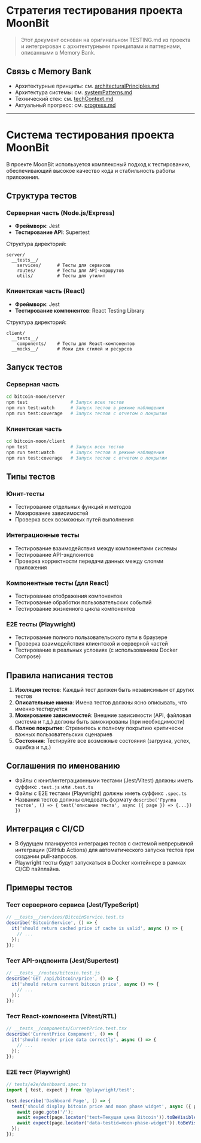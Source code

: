 # Стратегия тестирования проекта MoonBit

> Этот документ основан на оригинальном TESTING.md из проекта и интегрирован с архитектурными принципами и паттернами, описанными в Memory Bank.

## Связь с Memory Bank

- Архитектурные принципы: см. [architecturalPrinciples.md](./architecturalPrinciples.md)
- Архитектура системы: см. [systemPatterns.md](./systemPatterns.md)
- Технический стек: см. [techContext.md](./techContext.md)
- Актуальный прогресс: см. [progress.md](./progress.md)

---

# Система тестирования проекта MoonBit

В проекте MoonBit используется комплексный подход к тестированию, обеспечивающий высокое качество кода и стабильность работы приложения.

## Структура тестов

### Серверная часть (Node.js/Express)

- **Фреймворк**: Jest
- **Тестирование API**: Supertest

Структура директорий:

```
server/
  __tests__/
    services/      # Тесты для сервисов
    routes/        # Тесты для API-маршрутов
    utils/         # Тесты для утилит
```

### Клиентская часть (React)

- **Фреймворк**: Jest
- **Тестирование компонентов**: React Testing Library

Структура директорий:

```
client/
  __tests__/
    components/    # Тесты для React-компонентов
  __mocks__/       # Моки для стилей и ресурсов
```

## Запуск тестов

### Серверная часть

```bash
cd bitcoin-moon/server
npm test                # Запуск всех тестов
npm run test:watch      # Запуск тестов в режиме наблюдения
npm run test:coverage   # Запуск тестов с отчетом о покрытии
```

### Клиентская часть

```bash
cd bitcoin-moon/client
npm test                # Запуск всех тестов
npm run test:watch      # Запуск тестов в режиме наблюдения
npm run test:coverage   # Запуск тестов с отчетом о покрытии
```

## Типы тестов

### Юнит-тесты

- Тестирование отдельных функций и методов
- Мокирование зависимостей
- Проверка всех возможных путей выполнения

### Интеграционные тесты

- Тестирование взаимодействия между компонентами системы
- Тестирование API-эндпоинтов
- Проверка корректности передачи данных между слоями приложения

### Компонентные тесты (для React)

- Тестирование отображения компонентов
- Тестирование обработки пользовательских событий
- Тестирование жизненного цикла компонентов

### E2E тесты (Playwright)

- Тестирование полного пользовательского пути в браузере
- Проверка взаимодействия клиентской и серверной частей
- Тестирование в реальных условиях (с использованием Docker Compose)

## Правила написания тестов

1. **Изоляция тестов**: Каждый тест должен быть независимым от других тестов
2. **Описательные имена**: Имена тестов должны ясно описывать, что именно тестируется
3. **Мокирование зависимостей**: Внешние зависимости (API, файловая система и т.д.) должны быть замокированы (при необходимости)
4. **Полное покрытие**: Стремитесь к полному покрытию критически важных пользовательских сценариев
5. **Состояния**: Тестируйте все возможные состояния (загрузка, успех, ошибка и т.д.)

## Соглашения по именованию

- Файлы с юнит/интеграционными тестами (Jest/Vitest) должны иметь суффикс `.test.js` или `.test.ts`
- Файлы с E2E тестами (Playwright) должны иметь суффикс `.spec.ts`
- Названия тестов должны следовать формату `describe('Группа тестов', () => { test('описание теста', async ({ page }) => {...}) })`

## Интеграция с CI/CD

- В будущем планируется интеграция тестов с системой непрерывной интеграции (GitHub Actions) для автоматического запуска тестов при создании pull-запросов.
- Playwright тесты будут запускаться в Docker контейнере в рамках CI/CD пайплайна.

## Примеры тестов

### Тест серверного сервиса (Jest/TypeScript)

```typescript
// __tests__/services/BitcoinService.test.ts
describe('BitcoinService', () => {
  it('should return cached price if cache is valid', async () => {
    // ...
  });
});
```

### Тест API-эндпоинта (Jest/Supertest)

```javascript
// __tests__/routes/bitcoin.test.js
describe('GET /api/bitcoin/price', () => {
  it('should return current bitcoin price', async () => {
    // ...
  });
});
```

### Тест React-компонента (Vitest/RTL)

```typescript
// __tests__/components/CurrentPrice.test.tsx
describe('CurrentPrice Component', () => {
  it('should render price data correctly', async () => {
    // ...
  });
});
```

### E2E тест (Playwright)

```typescript
// tests/e2e/dashboard.spec.ts
import { test, expect } from '@playwright/test';

test.describe('Dashboard Page', () => {
  test('should display bitcoin price and moon phase widget', async ({ page }) => {
    await page.goto('/');
    await expect(page.locator('text=Текущая цена Bitcoin')).toBeVisible();
    await expect(page.locator('data-testid=moon-phase-widget')).toBeVisible();
  });
});
```
